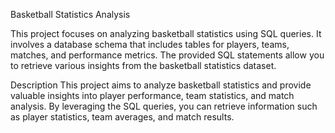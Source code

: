 Basketball Statistics Analysis

This project focuses on analyzing basketball statistics using SQL queries. It involves a database schema that includes tables for players, teams, matches, and performance metrics. The provided SQL statements allow you to retrieve various insights from the basketball statistics dataset.

Description
This project aims to analyze basketball statistics and provide valuable insights into player performance, team statistics, and match analysis. By leveraging the SQL queries, you can retrieve information such as player statistics, team averages, and match results.
